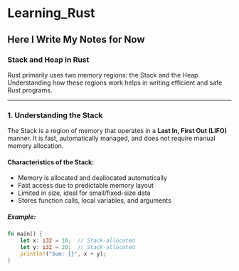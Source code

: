 # Learning_Rust

## Here I Write My Notes for Now

### Stack and Heap in Rust
Rust primarily uses two memory regions: the Stack and the Heap. Understanding how these regions work helps in writing efficient and safe Rust programs.

---

### 1. Understanding the Stack
The Stack is a region of memory that operates in a **Last In, First Out (LIFO)** manner. It is fast, automatically managed, and does not require manual memory allocation.

#### Characteristics of the Stack:
- Memory is allocated and deallocated automatically
- Fast access due to predictable memory layout
- Limited in size, ideal for small/fixed-size data
- Stores function calls, local variables, and arguments

##### Example:
```rust
fn main() {
    let x: i32 = 10;  // Stack-allocated
    let y: i32 = 20;  // Stack-allocated
    println!("Sum: {}", x + y);
}
